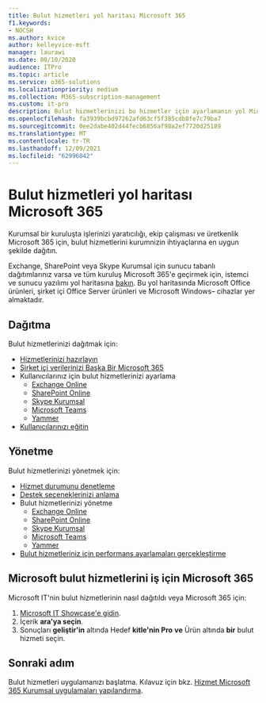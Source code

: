 ```yaml
---
title: Bulut hizmetleri yol haritası Microsoft 365
f1.keywords:
- NOCSH
ms.author: kvice
author: kelleyvice-msft
manager: laurawi
ms.date: 08/10/2020
audience: ITPro
ms.topic: article
ms.service: o365-solutions
ms.localizationpriority: medium
ms.collection: M365-subscription-management
ms.custom: it-pro
description: Bulut hizmetlerinizi bu hizmetler için ayarlamanın yol Microsoft 365.
ms.openlocfilehash: fa3939bcbd97262afd63cf5f385cdb8fe7c79ba7
ms.sourcegitcommit: 0ee2dabe402d44fecb6856af98a2ef7720d25189
ms.translationtype: MT
ms.contentlocale: tr-TR
ms.lasthandoff: 12/09/2021
ms.locfileid: "62996042"
---
```

# <a name="cloud-services-roadmap-for-microsoft-365"></a>Bulut hizmetleri yol haritası Microsoft 365

Kurumsal bir kuruluşta işlerinizi yaratıcılığı, ekip çalışması ve üretkenlik Microsoft 365 için, bulut hizmetlerini kurumnizin ihtiyaçlarına en uygun şekilde dağıtın.

Exchange, SharePoint veya Skype Kurumsal için sunucu tabanlı dağıtımlarınız varsa ve tüm kuruluş Microsoft 365'e geçirmek için, istemci ve sunucu yazılımı yol haritasına [bakın](client-server-software-roadmap-microsoft-365.md). Bu yol haritasında Microsoft Office ürünleri, şirket içi Office Server ürünleri ve Microsoft Windows&ndash; cihazlar yer almaktadır.

## <a name="deploy"></a>Dağıtma

Bulut hizmetlerinizi dağıtmak için:

- [Hizmetlerinizi hazırlayın](configure-services-and-applications.md)
- [Şirket içi verilerinizi Başka Bir Microsoft 365](migrate-data-to-office-365.md)
- Kullanıcılarınız için bulut hizmetlerinizi ayarlama
  - [Exchange Online](/Exchange/exchange-online)
  - [SharePoint Online](/sharepoint/sharepoint-online)
  - [Skype Kurumsal](/SkypeForBusiness/skype-for-business-online)
  - [Microsoft Teams](/MicrosoftTeams/Teams-overview)
  - [Yammer](https://support.office.com/article/e1464355-1f97-49ac-b2aa-dd320b179dbe)
- [Kullanıcılarınızı eğitin](/office365/admin/admin-overview/get-started-with-office-365#training-resources-for-your-users)

## <a name="manage"></a>Yönetme

Bulut hizmetlerinizi yönetmek için: 

- [Hizmet durumunu denetleme](view-service-health.md)
- [Destek seçeneklerinizi anlama](../admin/get-help-support.md)
- Bulut hizmetlerinizi yönetme
  - [Exchange Online](/Exchange/exchange-online)
  - [SharePoint Online](https://support.office.com/article/79eb0420-8cbd-4bcb-a90b-ddc7d3ab4b3a)
  - [Skype Kurumsal](/SkypeForBusiness/skype-for-business-online)
  - [Microsoft Teams](//MicrosoftTeams/quality-of-experience-review-guide)
  - [Yammer](https://support.office.com/article/e1464355-1f97-49ac-b2aa-dd320b179dbe)
- [Bulut hizmetleriniz için performans ayarlamaları gerçekleştirme](tune-microsoft-365-performance.md)

## <a name="how-microsoft-does-cloud-services-for-microsoft-365"></a>Microsoft bulut hizmetlerini iş için Microsoft 365

Microsoft IT'nin bulut hizmetlerinin nasıl dağıtıldı veya Microsoft 365 için:

1. [Microsoft IT Showcase'e gidin](https://www.microsoft.com/itshowcase).
2. İçerik **ara'ya seçin**.
3. Sonuçları **geliştir'in** altında Hedef **kitle'nin Pro** **ve** Ürün altında **bir** bulut hizmeti seçin.

## <a name="next-step"></a>Sonraki adım

Bulut hizmetleri uygulamanızı başlatma. Kılavuz için bkz. [Hizmet Microsoft 365 Kurumsal uygulamaları yapılandırma](configure-services-and-applications.md).